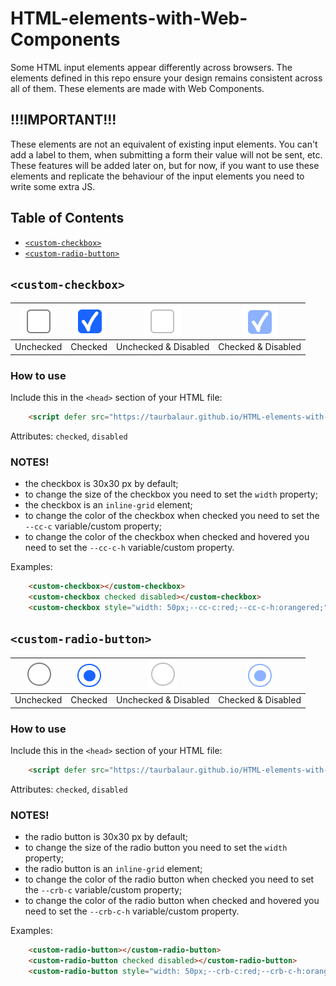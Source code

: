 # HTML-elements-with-Web-Components
Some HTML input elements appear differently across browsers. The elements defined in this repo ensure your design remains consistent across all of them. These elements are made with Web Components. 

## !!!IMPORTANT!!!
These elements are not an equivalent of existing input elements. You can't add a label to them, when submitting a form their value will not be sent, etc. These features will be added later on, but for now, if you want to use these elements and replicate the behaviour of the input elements you need to write some extra JS.

## Table of Contents
- [`<custom-checkbox>`](#custom-checkbox)
- [`<custom-radio-button>`](#custom-radio-button)

## `<custom-checkbox>`

| ![](custom-checkbox/looks/unchecked.png) | ![](custom-checkbox/looks/checked.png) | ![](custom-checkbox/looks/unchecked-disabled.png) | ![](custom-checkbox/looks/checked-disabled.png) |
|:---------------:|:---------------:|:---------------:|:---------------:|
| Unchecked       | Checked       | Unchecked & Disabled      | Checked & Disabled       |

### How to use
Include this in the `<head>` section of your HTML file:
```html
	<script defer src="https://taurbalaur.github.io/HTML-elements-with-Web-Components/custom-checkbox/custom-checkbox-script.min.js"></script>
```
Attributes: `checked`, `disabled`

### NOTES!
- the checkbox is 30x30 px by default;
- to change the size of the checkbox you need to set the `width` property;
- the checkbox is an `inline-grid` element;
- to change the color of the checkbox when checked you need to set the `--cc-c` variable/custom property;
- to change the color of the checkbox when checked and hovered you need to set the `--cc-c-h` variable/custom property.

Examples:
```html
	<custom-checkbox></custom-checkbox>
	<custom-checkbox checked disabled></custom-checkbox>
	<custom-checkbox style="width: 50px;--cc-c:red;--cc-c-h:orangered;"></custom-checkbox>
```

## `<custom-radio-button>`

| ![](custom-radio-button/looks/unchecked.png) | ![](custom-radio-button/looks/checked.png) | ![](custom-radio-button/looks/unchecked-disabled.png) | ![](custom-radio-button/looks/checked-disabled.png) |
|:---------------:|:---------------:|:---------------:|:---------------:|
| Unchecked       | Checked       | Unchecked & Disabled      | Checked & Disabled       |

### How to use
Include this in the `<head>` section of your HTML file:
```html
	<script defer src="https://taurbalaur.github.io/HTML-elements-with-Web-Components/custom-radio-button/custom-radio-button-script.min.js"></script>
```
Attributes: `checked`, `disabled`

### NOTES!
- the radio button is 30x30 px by default;
- to change the size of the radio button you need to set the `width` property;
- the radio button is an `inline-grid` element;
- to change the color of the radio button when checked you need to set the `--crb-c` variable/custom property;
- to change the color of the radio button when checked and hovered you need to set the `--crb-c-h` variable/custom property.

Examples:
```html
	<custom-radio-button></custom-radio-button>
	<custom-radio-button checked disabled></custom-radio-button>
	<custom-radio-button style="width: 50px;--crb-c:red;--crb-c-h:orangered;"></custom-radio-button>
```
